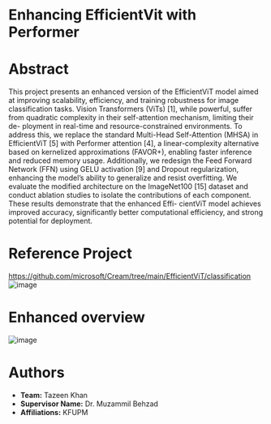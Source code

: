 # Enhancing EfficientVit with Performer

# Abstract
This project presents an enhanced version of the EfficientViT model aimed at improving scalability, efficiency, and training robustness for image classification tasks. Vision Transformers (ViTs) [1], while powerful, suffer from quadratic complexity in their self-attention mechanism, limiting their de- ployment in real-time and resource-constrained environments. To address this, we replace the standard Multi-Head Self-Attention (MHSA) in EfficientViT [5] with Performer attention [4], a linear-complexity alternative based on kernelized approximations (FAVOR+), enabling faster inference and reduced memory usage. Additionally, we redesign the Feed Forward Network (FFN) using GELU activation [9] and Dropout regularization, enhancing the model’s ability to generalize and resist overfitting. We evaluate the modified architecture on the ImageNet100 [15] dataset and conduct ablation studies to isolate the contributions of each component. These results demonstrate that the enhanced Effi- cientViT model achieves improved accuracy, significantly better computational efficiency, and strong potential for deployment.
# Reference Project
https://github.com/microsoft/Cream/tree/main/EfficientViT/classification
![image](https://github.com/user-attachments/assets/c4d4b153-5686-44c6-88d7-c3756d96c78a)
# Enhanced overview
![image](https://github.com/user-attachments/assets/7a738ade-dbbb-4198-9f9e-197ed2b0f9a5)

# Authors
- **Team:** Tazeen Khan
- **Supervisor Name:** Dr. Muzammil Behzad
- **Affiliations:** KFUPM
